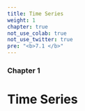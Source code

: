 ```yaml
---
title: Time Series
weight: 1
chapter: true
not_use_colab: true
not_use_twitter: true
pre: "<b>7.1 </b>"
---
```


### Chapter 1
# Time Series